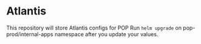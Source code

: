 # Atlantis
This repository will store Atlantis configs for POP
Run `helm upgrade` on pop-prod/internal-apps namespace after you update your values.
